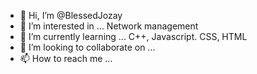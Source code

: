 - 👋 Hi, I’m @BlessedJozay
- 👀 I’m interested in ... Network management
- 🌱 I’m currently learning ... C++, Javascript. CSS, HTML
- 💞️ I’m looking to collaborate on ...
- 📫 How to reach me ...

<!---
BlessedJozay/BlessedJozay is a ✨ special ✨ repository because its `README.md` (this file) appears on your GitHub profile.
You can click the Preview link to take a look at your changes.
--->
